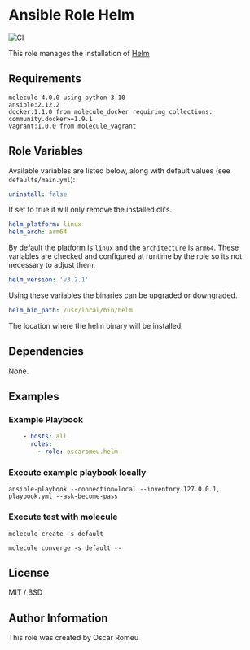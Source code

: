 # Ansible Role Helm

[![CI](https://github.com/oscaromeu/ansible-role-k8s-tools/actions/workflows/ci.yml/badge.svg)](https://github.com/oscaromeu/ansible-role-k8s-tools/actions/workflows/ci.yml)

This role manages the installation of [Helm](https://helm.sh)

## Requirements

```
molecule 4.0.0 using python 3.10
ansible:2.12.2
docker:1.1.0 from molecule_docker requiring collections: community.docker>=1.9.1
vagrant:1.0.0 from molecule_vagrant
```


## Role Variables

Available variables are listed below, along with default values (see `defaults/main.yml`):

```yml
uninstall: false
```

If set to true it will only remove the installed cli's. 

```yml
helm_platform: linux
helm_arch: arm64
```

By default the platform is `linux` and the `architecture` is `arm64`. These variables are checked and configured at runtime by the role so its not necessary to adjust them.

```yml
helm_version: 'v3.2.1'
```

Using these variables the binaries can be upgraded or downgraded. 


```yml
helm_bin_path: /usr/local/bin/helm
```

The location where the helm binary will be installed.

## Dependencies

None.

## Examples

### Example Playbook

```yaml
    - hosts: all
      roles:
        - role: oscaromeu.helm
```

### Execute example playbook locally

```
ansible-playbook --connection=local --inventory 127.0.0.1, playbook.yml --ask-become-pass
```

### Execute test with molecule

```
molecule create -s default
```

```
molecule converge -s default --
```


## License

MIT / BSD

## Author Information

This role was created by Oscar Romeu

